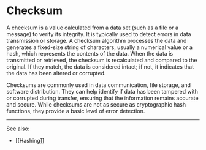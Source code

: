 
# Checksum

A checksum is a value calculated from a data set (such as a file or a message) to verify its integrity. It is typically used to detect errors in data transmission or storage. A checksum algorithm processes the data and generates a fixed-size string of characters, usually a numerical value or a hash, which represents the contents of the data. When the data is transmitted or retrieved, the checksum is recalculated and compared to the original. If they match, the data is considered intact; if not, it indicates that the data has been altered or corrupted.

Checksums are commonly used in data communication, file storage, and software distribution. They can help identify if data has been tampered with or corrupted during transfer, ensuring that the information remains accurate and secure. While checksums are not as secure as cryptographic hash functions, they provide a basic level of error detection.

---

See also:

- [[Hashing]]